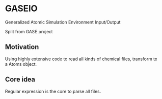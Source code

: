 # GASEIO

Generalized Atomic Simulation Environment Input/Output

Split from GASE project



## Motivation

Using highly extensive code to read all kinds of chemical files, transform to a Atoms object.



## Core idea

Regular expression is the core to parse all files.




